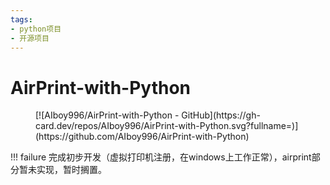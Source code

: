 ```yaml
---
tags:
- python项目
- 开源项目
---
```


# AirPrint-with-Python

<figure markdown>
[![AIboy996/AirPrint-with-Python - GitHub](https://gh-card.dev/repos/AIboy996/AirPrint-with-Python.svg?fullname=)](https://github.com/AIboy996/AirPrint-with-Python)
</figure>


!!! failure
    完成初步开发（虚拟打印机注册，在windows上工作正常），airprint部分暂未实现，暂时搁置。
